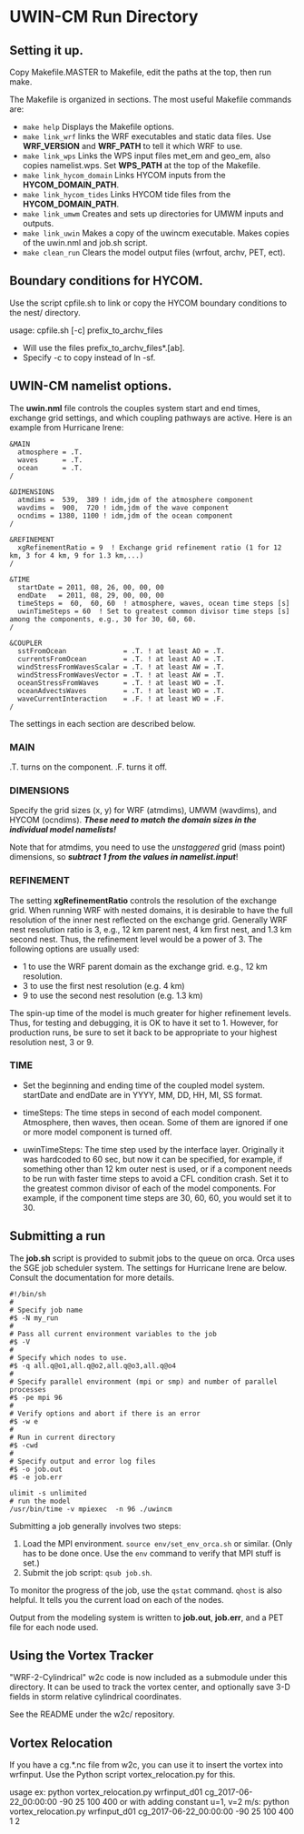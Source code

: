 # UWIN-CM Run Directory

## Setting it up.

Copy Makefile.MASTER to Makefile, edit the paths at the top, then run make.

The Makefile is organized in sections. The most useful Makefile commands are:
- `make help` Displays the Makefile options.
- `make link_wrf` links the WRF executables and static data files. Use **WRF_VERSION** and **WRF_PATH** to tell it which WRF to use.
- `make link_wps` Links the WPS input files met_em and geo_em, also copies namelist.wps. Set **WPS_PATH** at the top of the Makefile.
- `make link_hycom_domain` Links HYCOM inputs from the **HYCOM_DOMAIN_PATH**.
- `make link_hycom_tides` Links HYCOM tide files from the **HYCOM_DOMAIN_PATH**.
- `make link_umwm` Creates and sets up directories for UMWM inputs and outputs.
- `make link_uwin` Makes a copy of the uwincm executable. Makes copies of the uwin.nml and job.sh script.
- `make clean_run` Clears the model output files (wrfout, archv, PET, ect).


## Boundary conditions for HYCOM.

Use the script cpfile.sh to link or copy the HYCOM boundary conditions to the nest/ directory.

usage: cpfile.sh [-c] prefix_to_archv_files
- Will use the files prefix_to_archv_files*.[ab].
- Specify -c to copy instead of ln -sf.


## UWIN-CM namelist options.

The **uwin.nml** file controls the couples system start and end times, exchange grid settings, and which coupling pathways are active. Here is an example from Hurricane Irene:
```
&MAIN
  atmosphere = .T.
  waves      = .T.
  ocean      = .T.
/

&DIMENSIONS
  atmdims =  539,  389 ! idm,jdm of the atmosphere component
  wavdims =  900,  720 ! idm,jdm of the wave component
  ocndims = 1380, 1100 ! idm,jdm of the ocean component
/

&REFINEMENT
  xgRefinementRatio = 9  ! Exchange grid refinement ratio (1 for 12 km, 3 for 4 km, 9 for 1.3 km,...)
/

&TIME
  startDate = 2011, 08, 26, 00, 00, 00
  endDate   = 2011, 08, 29, 00, 00, 00
  timeSteps =  60,  60, 60  ! atmosphere, waves, ocean time steps [s]
  uwinTimeSteps = 60  ! Set to greatest common divisor time steps [s] among the components, e.g., 30 for 30, 60, 60.
/

&COUPLER
  sstFromOcean              = .T. ! at least AO = .T.
  currentsFromOcean         = .T. ! at least AO = .T.
  windStressFromWavesScalar = .T. ! at least AW = .T.
  windStressFromWavesVector = .T. ! at least AW = .T.
  oceanStressFromWaves      = .T. ! at least WO = .T.
  oceanAdvectsWaves         = .T. ! at least WO = .T.
  waveCurrentInteraction    = .F. ! at least WO = .F.
/
```

The settings in each section are described below.

### MAIN

.T. turns on the component. .F. turns it off.

### DIMENSIONS

Specify the grid sizes (x, y) for WRF (atmdims), UMWM (wavdims), and HYCOM (ocndims).  _**These need to match the domain sizes in the individual model namelists!**_

Note that for atmdims, you need to use the _unstaggered_ grid (mass point) dimensions, so _**subtract 1 from the values in namelist.input**_!

### REFINEMENT

The setting **xgRefinementRatio** controls the resolution of the exchange grid. When running WRF with nested domains, it is desirable to have the full resolution of the inner nest reflected on the exchange grid. Generally WRF nest resolution ratio is 3, e.g., 12 km parent nest, 4 km first nest, and 1.3 km second nest. Thus, the refinement level would be a power of 3. The following options are usually used:
- 1 to use the WRF parent domain as the exchange grid. e.g., 12 km resolution.
- 3 to use the first nest resolution (e.g. 4 km)
- 9 to use the second nest resolution (e.g. 1.3 km)

The spin-up time of the model is much greater for higher refinement levels. Thus, for testing and debugging, it is OK to have it set to 1. However, for production runs, be sure to set it back to be appropriate to your highest resolution nest, 3 or 9.


### TIME

- Set the beginning and ending time of the coupled model system. startDate and endDate are in YYYY, MM, DD, HH, MI, SS format.

- timeSteps: The time steps in second of each model component. Atmosphere, then waves, then ocean. Some of them are ignored if one or more model component is turned off.

- uwinTimeSteps: The time step used by the interface layer. Originally it was hardcoded to 60 sec, but now it can be specified, for example, if something other than 12 km outer nest is used, or if a component needs to be run with faster time steps to avoid a CFL condition crash. Set it to the greatest common divisor of each of the model components. For example, if the component time steps are 30, 60, 60, you would set it to 30.


## Submitting a run

The **job.sh** script is provided to submit jobs to the queue on orca. Orca uses the SGE job scheduler system. The settings for Hurricane Irene are below. Consult the documentation for more details.

```
#!/bin/sh
#
# Specify job name
#$ -N my_run
#
# Pass all current environment variables to the job
#$ -V
#
# Specify which nodes to use.
#$ -q all.q@o1,all.q@o2,all.q@o3,all.q@o4
#
# Specify parallel environment (mpi or smp) and number of parallel processes
#$ -pe mpi 96
#
# Verify options and abort if there is an error
#$ -w e
#
# Run in current directory
#$ -cwd
#
# Specify output and error log files
#$ -o job.out
#$ -e job.err

ulimit -s unlimited
# run the model
/usr/bin/time -v mpiexec  -n 96 ./uwincm
```

Submitting a job generally involves two steps:
1. Load the MPI environment. `source env/set_env_orca.sh` or similar. (Only has to be done once. Use the `env` command to verify that MPI stuff is set.)
2. Submit the job script: `qsub job.sh`.

To monitor the progress of the job, use the `qstat` command. `qhost` is also helpful. It tells you the current load on each of the nodes.

Output from the modeling system is written to **job.out**, **job.err**, and a PET file for each node used.


## Using the Vortex Tracker

"WRF-2-Cylindrical" w2c code is now included as a submodule under this directory.
It can be used to track the vortex center, and optionally save 3-D fields in storm relative cylindrical coordinates.

See the README under the w2c/ repository.


## Vortex Relocation

If you have a cg.*.nc file from w2c, you can use it to insert the vortex into wrfinput.
Use the Python script vortex_relocation.py for this.

usage ex: python vortex_relocation.py wrfinput_d01 cg_2017-06-22_00:00:00 -90 25 100 400
or with adding constant u=1, v=2 m/s: python vortex_relocation.py wrfinput_d01 cg_2017-06-22_00:00:00 -90 25 100 400 1 2



